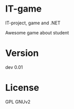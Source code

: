 IT-game
=======

IT-project, game and .NET


Awesome game about student

Version
=======
dev 0.01

License
=======
GPL GNUv2
